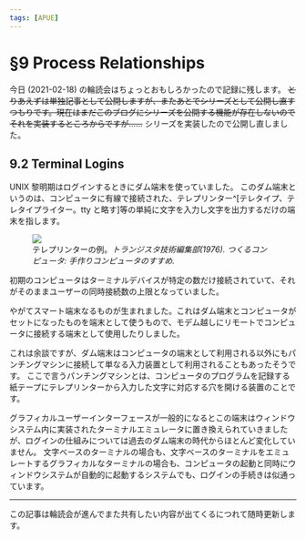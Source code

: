 ```yaml
---
tags: [APUE]
---
```

# §9 Process Relationships

今日 (2021-02-18) の輪読会はちょっとおもしろかったので記録に残します。
~~とりあえずは単独記事として公開しますが、またあとでシリーズとして公開し直すつもりです。現在はまだこのブログにシリーズを公開する機能が存在しないのでそれを実装するところからですが……~~
シリーズを実装したので公開し直しました。

## 9.2 Terminal Logins

UNIX 黎明期はログインするときにダム端末を使っていました。
このダム端末というのは、コンピュータに有線で接続された、テレプリンター^[テレタイプ、テレタイプライター。tty と略す]等の単純に文字を入力し文字を出力するだけの端末を指します。

<figure>
<img src="https://res.cloudinary.com/aiotter/image/upload/aiotter.com/IMG_6361_bfphco.jpg"><figcaption>テレプリンターの例。<cite>トランジスタ技術編集部(1976). つくるコンピュータ: 手作りコンピュータのすすめ.</cite></figcaption>
</figure>

初期のコンピュータはターミナルデバイスが特定の数だけ接続されていて、それがそのままユーザーの同時接続数の上限となっていました。

やがてスマート端末なるものが生まれました。これはダム端末とコンピュータがセットになったものを端末として使うもので、モデム越しにリモートでコンピュータに接続する端末として使用したりしました。

これは余談ですが、ダム端末はコンピュータの端末として利用される以外にもパンチングマシンに接続して単なる入力装置として利用されることもあったそうです。
ここで言うパンチングマシンとは、コンピュータのプログラムを記録する紙テープにテレプリンターから入力した文字に対応する穴を開ける装置のことです。

グラフィカルユーザーインターフェースが一般的になるとこの端末はウィンドウシステム内に実装されたターミナルエミュレータに置き換えられていきましたが、ログインの仕組みについては過去のダム端末の時代からほとんど変化していません。
文字ベースのターミナルの場合も、文字ベースのターミナルをエミュレートするグラフィカルなターミナルの場合も、コンピュータの起動と同時にウィンドウシステムが自動的に起動するシステムでも、ログインの手続きは似通っています。

---

この記事は輪読会が進んでまた共有したい内容が出てくるにつれて随時更新します。
